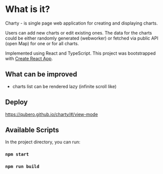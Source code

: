 # What is it?

Charty - is single page web application for creating and displaying charts.

Users can add new charts or edit existing ones. 
The data for the charts could be either randomly generated (webworker) or fetched via public API (open Map) for one
or for all charts.

Implemented using React and TypeScript.
This project was bootstrapped with [Create React App](https://github.com/facebook/create-react-app).

## What can be improved

- charts list can be rendered lazy (infinite scroll like)

## Deploy
https://qubero.github.io/charty/#/view-mode

## Available Scripts

In the project directory, you can run:

### `npm start`
### `npm run build`
